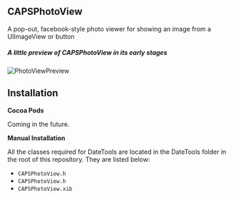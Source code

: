 ## CAPSPhotoView


A pop-out, facebook-style photo viewer for showing an image from a UIImageView or button


##### A little preview of CAPSPhotoView in its early stages

![PhotoViewPreview](https://raw.githubusercontent.com/uacaps/ResourceRepo/master/CAPSPhotoView/PhotoViewPreviewLoop.gif)

## Installation

**Cocoa Pods**

Coming in the future.

**Manual Installation**

All the classes required for DateTools are located in the DateTools folder in the root of this repository. They are listed below:

* <code>CAPSPhotoView.h</code>
* <code>CAPSPhotoView.h</code>
* <code>CAPSPhotoView.xib</code>
